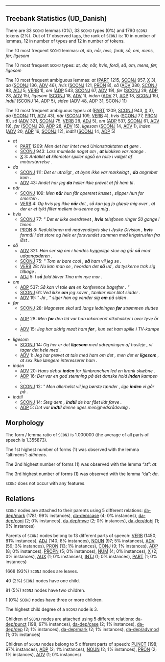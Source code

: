 

--------------------------------------------------------------------------------

## Treebank Statistics (UD_Danish)

There are 33 `SCONJ` lemmas (0%), 33 `SCONJ` types (0%) and 1790 `SCONJ` tokens (2%).
Out of 17 observed tags, the rank of `SCONJ` is: 10 in number of lemmas, 12 in number of types and 12 in number of tokens.

The 10 most frequent `SCONJ` lemmas: <em>at, da, når, hvis, fordi, så, om, mens, før, ligesom</em>

The 10 most frequent `SCONJ` types:  <em>at, da, når, hvis, fordi, så, om, mens, før, ligesom</em>

The 10 most frequent ambiguous lemmas: <em>at</em> ([PART]() 1215, [SCONJ]() 957, [X]() 3), <em>da</em> ([SCONJ]() 136, [ADV]() 46), <em>hvis</em> ([SCONJ]() 121, [PRON]() 8), <em>så</em> ([ADV]() 380, [SCONJ]() 83, [ADJ]() 5, [VERB]() 1), <em>om</em> ([ADP]() 543, [SCONJ]() 67, [ADV]() 19), <em>før</em> ([SCONJ]() 29, [ADP]() 28, [ADV]() 15), <em>ligesom</em> ([SCONJ]() 18, [ADV]() 1), <em>inden</em> ([ADV]() 21, [ADP]() 18, [SCONJ]() 15), <em>indtil</em> ([SCONJ]() 14, [ADP]() 5), <em>siden</em> ([ADV]() 48, [ADP]() 31, [SCONJ]() 11)

The 10 most frequent ambiguous types:  <em>at</em> ([PART]() 1209, [SCONJ]() 943, [X]() 3), <em>da</em> ([SCONJ]() 111, [ADV]() 43), <em>når</em> ([SCONJ]() 109, [VERB]() 4), <em>hvis</em> ([SCONJ]() 77, [PRON]() 8), <em>så</em> ([ADV]() 321, [SCONJ]() 75, [VERB]() 28, [ADJ]() 5), <em>om</em> ([ADP]() 537, [SCONJ]() 61, [ADV]() 19), <em>før</em> ([SCONJ]() 28, [ADP]() 28, [ADV]() 15), <em>ligesom</em> ([SCONJ]() 14, [ADV]() 1), <em>inden</em> ([ADV]() 20, [ADP]() 16, [SCONJ]() 12), <em>indtil</em> ([SCONJ]() 14, [ADP]() 5)


* <em>at</em>
  * [PART]() 1209: <em>Men det har intet med Unionstraktaten <b>at</b> gøre .</em>
  * [SCONJ]() 943: <em>Lars mumlede noget om , <b>at</b> klokken var mange .</em>
  * [X]() 3: <em>Antallet <b>at</b> kilometer spiller også en rolle i valget af motorstørrelse .</em>
* <em>da</em>
  * [SCONJ]() 111: <em>Det er utroligt , at byen ikke var mørkelagt , <b>da</b> angrebet kom .</em>
  * [ADV]() 43: <em>Andet har jeg <b>da</b> heller ikke prøvet at få ham til .</em>
* <em>når</em>
  * [SCONJ]() 109: <em>Men <b>når</b> hun får opereret knæet , slipper hun for smerten .</em>
  * [VERB]() 4: <em>Og hvis jeg ikke <b>når</b> det , så kan jeg jo glæde mig over , at der er et tykt filter mellem tv-seerne og mig .</em>
* <em>hvis</em>
  * [SCONJ]() 77: <em>" Det er ikke overdrevet , <b>hvis</b> telefonen ringer 50 gange i timen .</em>
  * [PRON]() 8: <em>Reduktionen må nødvendigvis ske i Jyske Division , <b>hvis</b> formål i det store og hele er forsvundet sammen med krigstruslen fra Øst .</em>
* <em>så</em>
  * [ADV]() 321: <em>Han ser sig om i hendes hyggelige stue og går <b>så</b> mod udgangsdøren .</em>
  * [SCONJ]() 75: <em>" Tom er bare cool , <b>så</b> ham vil jeg se .</em>
  * [VERB]() 28: <em>Nu kan man se , hvordan det <b>så</b> ud , da tyskerne trak sig tilbage .</em>
  * [ADJ]() 5: <em>I <b>så</b> fald bliver Tina min nye mor .</em>
* <em>om</em>
  * [ADP]() 537: <em>Så kan vi tale <b>om</b> en konference bagefter . "</em>
  * [SCONJ]() 61: <em>Ved ikke <b>om</b> jeg sover , tænker eller blot sidder .</em>
  * [ADV]() 19: <em>" Ja , " siger han og vender sig <b>om</b> på siden .</em>
* <em>før</em>
  * [SCONJ]() 28: <em>Magneten skal stå langs ledningen <b>før</b> strømmen sluttes .</em>
  * [ADP]() 28: <em>Men <b>før</b> den tid var han inkarneret alkoholiker i over tyve år .</em>
  * [ADV]() 15: <em>Jeg har aldrig mødt ham <b>før</b> , kun set ham spille i TV-kampe .</em>
* <em>ligesom</em>
  * [SCONJ]() 14: <em>Og her er det <b>ligesom</b> med udregningen af husleje , vi tager det hele med .</em>
  * [ADV]() 1: <em>Jeg har prøvet at tale med ham om det , men det er <b>ligesom</b> , at sex ikke længere interesserer ham .</em>
* <em>inden</em>
  * [ADV]() 20: <em>Hans debut <b>inden</b> for filmbranchen led en krank skæbne .</em>
  * [ADP]() 16: <em>Der var en god stemning på det danske hold <b>inden</b> kampen .</em>
  * [SCONJ]() 12: <em>" Men allerhelst vil jeg børste tænder , lige <b>inden</b> vi går på .</em>
* <em>indtil</em>
  * [SCONJ]() 14: <em>Steg dem , <b>indtil</b> de har fået lidt farve .</em>
  * [ADP]() 5: <em>Det var <b>indtil</b> denne uges menighedsrådsvalg .</em>

## Morphology

The form / lemma ratio of `SCONJ` is 1.000000 (the average of all parts of speech is 1.355873).

The 1st highest number of forms (1) was observed with the lemma “altimens”: <em>altimens</em>.

The 2nd highest number of forms (1) was observed with the lemma “at”: <em>at</em>.

The 3rd highest number of forms (1) was observed with the lemma “da”: <em>da</em>.

`SCONJ` does not occur with any features.


## Relations

`SCONJ` nodes are attached to their parents using 5 different relations: [da-dep/mark]() (1781; 99% instances), [da-dep/case]() (4; 0% instances), [da-dep/conj]() (2; 0% instances), [da-dep/mwe]() (2; 0% instances), [da-dep/dobj]() (1; 0% instances)

Parents of `SCONJ` nodes belong to 13 different parts of speech: [VERB]() (1450; 81% instances), [ADJ]() (140; 8% instances), [NOUN]() (97; 5% instances), [ADV]() (59; 3% instances), [PRON]() (13; 1% instances), [CONJ]() (9; 1% instances), [ADP]() (8; 0% instances), [PROPN]() (5; 0% instances), [NUM]() (4; 0% instances), [X]() (2; 0% instances), [AUX]() (1; 0% instances), [INTJ]() (1; 0% instances), [PART]() (1; 0% instances)

1668 (93%) `SCONJ` nodes are leaves.

40 (2%) `SCONJ` nodes have one child.

81 (5%) `SCONJ` nodes have two children.

1 (0%) `SCONJ` nodes have three or more children.

The highest child degree of a `SCONJ` node is 3.

Children of `SCONJ` nodes are attached using 5 different relations: [da-dep/punct]() (198; 97% instances), [da-dep/case]() (2; 1% instances), [da-dep/dep]() (2; 1% instances), [da-dep/mark]() (2; 1% instances), [da-dep/advmod]() (1; 0% instances)

Children of `SCONJ` nodes belong to 5 different parts of speech: [PUNCT]() (198; 97% instances), [ADP]() (2; 1% instances), [NOUN]() (2; 1% instances), [PRON]() (2; 1% instances), [ADV]() (1; 0% instances)

